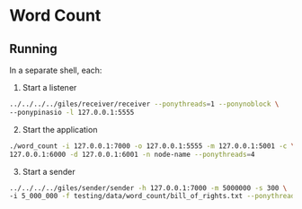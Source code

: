 # Word Count

## Running

In a separate shell, each:

1. Start a listener

```bash
../../../../giles/receiver/receiver --ponythreads=1 --ponynoblock \
--ponypinasio -l 127.0.0.1:5555
```

2. Start the application

```bash
./word_count -i 127.0.0.1:7000 -o 127.0.0.1:5555 -m 127.0.0.1:5001 -c \
127.0.0.1:6000 -d 127.0.0.1:6001 -n node-name --ponythreads=4
```

3. Start a sender

```bash
../../../../giles/sender/sender -h 127.0.0.1:7000 -m 5000000 -s 300 \
-i 5_000_000 -f testing/data/word_count/bill_of_rights.txt --ponythreads=1
```
